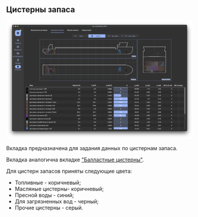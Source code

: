 ## Цистерны запаса
![Общий вид вкладки "Цистерны запаса"](/assets/image/program_sheets/ru/sheet05_loading/tab03_storeTanks/storeTanks.png "Общий вид страницы 'Цистерны запаса'")

Вкладка предназначена для задания данных по цистернам запаса.

Вкладка аналогична вкладке ["Балластные цистерны"](/docs/user-guide/ru/part05_loading/chapter02_ballast/chapter02_ballast.md).

Для цистерн запасов приняты следующие цвета:
- Топливные - коричневый;
- Масляные цистерны- коричневый;
- Пресной воды - синий;
- Для загрязненных вод - черный;
- Прочие цистерны - серый.